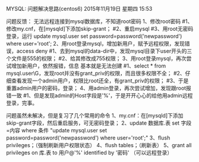 MYSQL: 问题解决思路(centos6)
2015年11月19日 星期四
15:53
 
问题反馈：
无法远程连接到mysql数据库，不知道root密码
1、修改root密码
#1、修改my.cnf，在[mysqld]下添加skip-grant；
#2、重启mysql
#3、用root无密码登录，运行
update mysql.user set password=password('newpassword') where user='root';
2、用root登录mysql，增加新用户，赋予远程权限，发现错误，access deny
#1、去到mysql的data-dir中，发现mysql目录下user开头的三个文件是555的权限；
#2、给其修改成755权限；
3、用root登录mysql，再次尝试增加新用户，依然报错，信息 基本就是无法创建
#1、select * from mysql.user\G，发现root并没有grant_priv的权限，而且很多权限不全；
#2、仔细查看发现一个admin用户，权限比root还全，有grant_priv的权限；
#3、于是重置admin用户的密码，登录；
4、用admin登录，再次尝试增加，发现跟root报错一致
#1、但是发现admin的Host字段是'%'，于是开开心心的给他用admin远程登录，完事。
 
问题虽然未解决，但是复习了几个常用的命令
1、my.cnf：在[mysqld]下添加skip-grant字段，然后重启服务，可无密码登录；
2、update 数据库.表 set 字段=内容 where 条件
"update mysql.user set password=password('newpassword') where user='root';"
3、flush privileges；（强制刷新用户权限状态）
4、flush tables；（刷新表）
5、grant all privileges on 库.表 to 用户@'%' identified by '密码' （可以远程登录）
